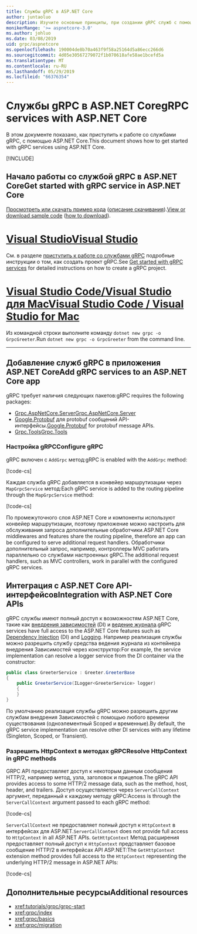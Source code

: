 ```yaml
---
title: Службы gRPC в ASP.NET Core
author: juntaoluo
description: Изучите основные принципы, при создании gRPC служб с помощью ASP.NET Core.
monikerRange: '>= aspnetcore-3.0'
ms.author: johluo
ms.date: 03/08/2019
uid: grpc/aspnetcore
ms.openlocfilehash: 190004de8b70a463f9f58a25164d5a86ecc266d6
ms.sourcegitcommit: 4d05e30567279072f1b070618afe58ae1bcefd5a
ms.translationtype: MT
ms.contentlocale: ru-RU
ms.lasthandoff: 05/29/2019
ms.locfileid: "66376354"
---
```

# <a name="grpc-services-with-aspnet-core"></a><span data-ttu-id="5697d-103">Службы gRPC в ASP.NET Core</span><span class="sxs-lookup"><span data-stu-id="5697d-103">gRPC services with ASP.NET Core</span></span>

<span data-ttu-id="5697d-104">В этом документе показано, как приступить к работе со службами gRPC, с помощью ASP.NET Core.</span><span class="sxs-lookup"><span data-stu-id="5697d-104">This document shows how to get started with gRPC services using ASP.NET Core.</span></span>

[!INCLUDE[](~/includes/net-core-prereqs-all-3.0.md)]

## <a name="get-started-with-grpc-service-in-aspnet-core"></a><span data-ttu-id="5697d-105">Начало работы со службой gRPC в ASP.NET Core</span><span class="sxs-lookup"><span data-stu-id="5697d-105">Get started with gRPC service in ASP.NET Core</span></span>

<span data-ttu-id="5697d-106">[Просмотреть или скачать пример кода](https://github.com/aspnet/AspNetCore.Docs/tree/master/aspnetcore/tutorials/grpc/grpc-start/sample) ([описание скачивания](xref:index#how-to-download-a-sample)).</span><span class="sxs-lookup"><span data-stu-id="5697d-106">[View or download sample code](https://github.com/aspnet/AspNetCore.Docs/tree/master/aspnetcore/tutorials/grpc/grpc-start/sample) ([how to download](xref:index#how-to-download-a-sample)).</span></span>

# <a name="visual-studiotabvisual-studio"></a>[<span data-ttu-id="5697d-107">Visual Studio</span><span class="sxs-lookup"><span data-stu-id="5697d-107">Visual Studio</span></span>](#tab/visual-studio)

<span data-ttu-id="5697d-108">См. в разделе [приступить к работе со службами gRPC](xref:tutorials/grpc/grpc-start) подробные инструкции о том, как создать проект gRPC.</span><span class="sxs-lookup"><span data-stu-id="5697d-108">See [Get started with gRPC services](xref:tutorials/grpc/grpc-start) for detailed instructions on how to create a gRPC project.</span></span>

# <a name="visual-studio-code--visual-studio-for-mactabvisual-studio-codevisual-studio-mac"></a>[<span data-ttu-id="5697d-109">Visual Studio Code/Visual Studio для Mac</span><span class="sxs-lookup"><span data-stu-id="5697d-109">Visual Studio Code / Visual Studio for Mac</span></span>](#tab/visual-studio-code+visual-studio-mac)

<span data-ttu-id="5697d-110">Из командной строки выполните команду `dotnet new grpc -o GrpcGreeter`.</span><span class="sxs-lookup"><span data-stu-id="5697d-110">Run `dotnet new grpc -o GrpcGreeter` from the command line.</span></span>

---

## <a name="add-grpc-services-to-an-aspnet-core-app"></a><span data-ttu-id="5697d-111">Добавление служб gRPC в приложения ASP.NET Core</span><span class="sxs-lookup"><span data-stu-id="5697d-111">Add gRPC services to an ASP.NET Core app</span></span>

<span data-ttu-id="5697d-112">gRPC требует наличия следующих пакетов:</span><span class="sxs-lookup"><span data-stu-id="5697d-112">gRPC requires the following packages:</span></span>

* [<span data-ttu-id="5697d-113">Grpc.AspNetCore.Server</span><span class="sxs-lookup"><span data-stu-id="5697d-113">Grpc.AspNetCore.Server</span></span>](https://www.nuget.org/packages/Grpc.AspNetCore.Server)
* <span data-ttu-id="5697d-114">[Google.Protobuf](https://www.nuget.org/packages/Google.Protobuf/) для protobuf сообщений API-интерфейсы.</span><span class="sxs-lookup"><span data-stu-id="5697d-114">[Google.Protobuf](https://www.nuget.org/packages/Google.Protobuf/) for protobuf message APIs.</span></span>
* [<span data-ttu-id="5697d-115">Grpc.Tools</span><span class="sxs-lookup"><span data-stu-id="5697d-115">Grpc.Tools</span></span>](https://www.nuget.org/packages/Grpc.Tools/)

### <a name="configure-grpc"></a><span data-ttu-id="5697d-116">Настройка gRPC</span><span class="sxs-lookup"><span data-stu-id="5697d-116">Configure gRPC</span></span>

<span data-ttu-id="5697d-117">gRPC включен с `AddGrpc` метод:</span><span class="sxs-lookup"><span data-stu-id="5697d-117">gRPC is enabled with the `AddGrpc` method:</span></span>

[!code-cs[](~/tutorials/grpc/grpc-start/sample/GrpcGreeter/Startup.cs?name=snippet&highlight=5)]

<span data-ttu-id="5697d-118">Каждая служба gRPC добавляется в конвейер маршрутизации через `MapGrpcService` метод:</span><span class="sxs-lookup"><span data-stu-id="5697d-118">Each gRPC service is added to the routing pipeline through the `MapGrpcService` method:</span></span>

[!code-cs[](~/tutorials/grpc/grpc-start/sample/GrpcGreeter/Startup.cs?name=snippet&highlight=21)]

<span data-ttu-id="5697d-119">По промежуточного слоя ASP.NET Core и компоненты используют конвейер маршрутизации, поэтому приложение можно настроить для обслуживания запроса дополнительные обработчики.</span><span class="sxs-lookup"><span data-stu-id="5697d-119">ASP.NET Core middlewares and features share the routing pipeline, therefore an app can be configured to serve additional request handlers.</span></span> <span data-ttu-id="5697d-120">Обработчики дополнительный запрос, например, контроллеры MVC работать параллельно со службами настроенных gRPC.</span><span class="sxs-lookup"><span data-stu-id="5697d-120">The additional request handlers, such as MVC controllers, work in parallel with the configured gRPC services.</span></span>

## <a name="integration-with-aspnet-core-apis"></a><span data-ttu-id="5697d-121">Интеграция с ASP.NET Core API-интерфейсов</span><span class="sxs-lookup"><span data-stu-id="5697d-121">Integration with ASP.NET Core APIs</span></span>

<span data-ttu-id="5697d-122">gRPC службы имеют полный доступ к возможностям ASP.NET Core, такие как [внедрения зависимостей](xref:fundamentals/dependency-injection) (DI) и [ведение журнала](xref:fundamentals/logging/index).</span><span class="sxs-lookup"><span data-stu-id="5697d-122">gRPC services have full access to the ASP.NET Core features such as [Dependency Injection](xref:fundamentals/dependency-injection) (DI) and [Logging](xref:fundamentals/logging/index).</span></span> <span data-ttu-id="5697d-123">Например реализация службы можно разрешить службу средства ведения журнала из контейнера внедрения Зависимостей через конструктор:</span><span class="sxs-lookup"><span data-stu-id="5697d-123">For example, the service implementation can resolve a logger service from the DI container via the constructor:</span></span>

```csharp
public class GreeterService : Greeter.GreeterBase
{
    public GreeterService(ILogger<GreeterService> logger)
    {
    }
}
```

<span data-ttu-id="5697d-124">По умолчанию реализация службы gRPC можно разрешить другим службам внедрения Зависимостей с помощью любого времени существования (одноэлементный Scoped и временные).</span><span class="sxs-lookup"><span data-stu-id="5697d-124">By default, the gRPC service implementation can resolve other DI services with any lifetime (Singleton, Scoped, or Transient).</span></span>

### <a name="resolve-httpcontext-in-grpc-methods"></a><span data-ttu-id="5697d-125">Разрешить HttpContext в методах gRPC</span><span class="sxs-lookup"><span data-stu-id="5697d-125">Resolve HttpContext in gRPC methods</span></span>

<span data-ttu-id="5697d-126">GRPC API предоставляет доступ к некоторым данным сообщения HTTP/2, например метод, узла, заголовок и прицепов.</span><span class="sxs-lookup"><span data-stu-id="5697d-126">The gRPC API provides access to some HTTP/2 message data, such as the method, host, header, and trailers.</span></span> <span data-ttu-id="5697d-127">Доступ осуществляется через `ServerCallContext` аргумент, переданный к каждому методу gRPC:</span><span class="sxs-lookup"><span data-stu-id="5697d-127">Access is through the `ServerCallContext` argument passed to each gRPC method:</span></span>

[!code-cs[](~/tutorials/grpc/grpc-start/sample/GrpcGreeter/Services/GreeterService.cs?highlight=3-4&name=snippet)]

<span data-ttu-id="5697d-128">`ServerCallContext` не предоставляет полный доступ к `HttpContext` в интерфейсах для ASP.NET.</span><span class="sxs-lookup"><span data-stu-id="5697d-128">`ServerCallContext` does not provide full access to `HttpContext` in all ASP.NET APIs.</span></span> <span data-ttu-id="5697d-129">`GetHttpContext` Метод расширения предоставляет полный доступ к `HttpContext` представляет базовое сообщение HTTP/2 в интерфейсах API ASP.NET:</span><span class="sxs-lookup"><span data-stu-id="5697d-129">The `GetHttpContext` extension method provides full access to the `HttpContext` representing the underlying HTTP/2 message in ASP.NET APIs:</span></span>

[!code-cs[](~/tutorials/grpc/grpc-start/sample/GrpcGreeter/Services/GreeterService.cs?name=snippet1)]

## <a name="additional-resources"></a><span data-ttu-id="5697d-130">Дополнительные ресурсы</span><span class="sxs-lookup"><span data-stu-id="5697d-130">Additional resources</span></span>

* <xref:tutorials/grpc/grpc-start>
* <xref:grpc/index>
* <xref:grpc/basics>
* <xref:grpc/migration>
